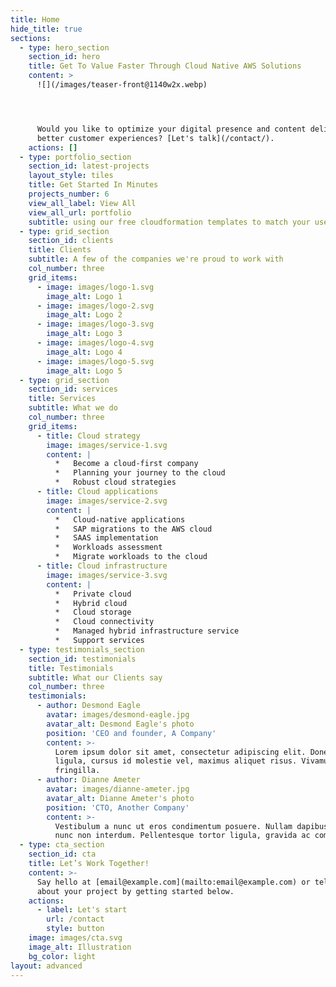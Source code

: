 ```yaml
---
title: Home
hide_title: true
sections:
  - type: hero_section
    section_id: hero
    title: Get To Value Faster Through Cloud Native AWS Solutions
    content: >
      ![](/images/teaser-front@1140w2x.webp)




      Would you like to optimize your digital presence and content delivery for
      better customer experiences? [Let's talk](/contact/).
    actions: []
  - type: portfolio_section
    section_id: latest-projects
    layout_style: tiles
    title: Get Started In Minutes
    projects_number: 6
    view_all_label: View All
    view_all_url: portfolio
    subtitle: using our free cloudformation templates to match your use case
  - type: grid_section
    section_id: clients
    title: Clients
    subtitle: A few of the companies we're proud to work with
    col_number: three
    grid_items:
      - image: images/logo-1.svg
        image_alt: Logo 1
      - image: images/logo-2.svg
        image_alt: Logo 2
      - image: images/logo-3.svg
        image_alt: Logo 3
      - image: images/logo-4.svg
        image_alt: Logo 4
      - image: images/logo-5.svg
        image_alt: Logo 5
  - type: grid_section
    section_id: services
    title: Services
    subtitle: What we do
    col_number: three
    grid_items:
      - title: Cloud strategy
        image: images/service-1.svg
        content: |
          *   Become a cloud-first company
          *   Planning your journey to the cloud
          *   Robust cloud strategies
      - title: Cloud applications
        image: images/service-2.svg
        content: |
          *   Cloud-native applications
          *   SAP migrations to the AWS cloud
          *   SAAS implementation
          *   Workloads assessment
          *   Migrate workloads to the cloud
      - title: Cloud infrastructure
        image: images/service-3.svg
        content: |
          *   Private cloud
          *   Hybrid cloud
          *   Cloud storage
          *   Cloud connectivity
          *   Managed hybrid infrastructure service
          *   Support services
  - type: testimonials_section
    section_id: testimonials
    title: Testimonials
    subtitle: What our Clients say
    col_number: three
    testimonials:
      - author: Desmond Eagle
        avatar: images/desmond-eagle.jpg
        avatar_alt: Desmond Eagle's photo
        position: 'CEO and founder, A Company'
        content: >-
          Lorem ipsum dolor sit amet, consectetur adipiscing elit. Donec nisl
          ligula, cursus id molestie vel, maximus aliquet risus. Vivamus in nibh
          fringilla.
      - author: Dianne Ameter
        avatar: images/dianne-ameter.jpg
        avatar_alt: Dianne Ameter's photo
        position: 'CTO, Another Company'
        content: >-
          Vestibulum a nunc ut eros condimentum posuere. Nullam dapibus quis
          nunc non interdum. Pellentesque tortor ligula, gravida ac commodo eu.
  - type: cta_section
    section_id: cta
    title: Let’s Work Together!
    content: >-
      Say hello at [email@example.com](mailto:email@example.com) or tell us more
      about your project by getting started below.
    actions:
      - label: Let's start
        url: /contact
        style: button
    image: images/cta.svg
    image_alt: Illustration
    bg_color: light
layout: advanced
---
```

